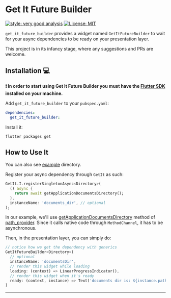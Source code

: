 # Get It Future Builder

[![style: very good analysis][very_good_analysis_badge]][very_good_analysis_link]
[![License: MIT][license_badge]][license_link]

`get_it_future_builder` provides a widget named `GetItFutureBuilder` to wait for your async dependencies to be ready on your presentation layer.

This project is in its infancy stage, where any suggestions and PRs are welcome.

## Installation 💻

**❗ In order to start using Get It Future Builder you must have the [Flutter SDK][flutter_install_link] installed on your machine.**

Add `get_it_future_builder` to your `pubspec.yaml`:

```yaml
dependencies:
  get_it_future_builder:
```

Install it:

```sh
flutter packages get
```

## How to Use It

You can also see [example](example/) directory.

Register your async dependency through `GetIt` as such:

```dart
GetIt.I.registerSingletonAsync<Directory>(
  () async {
    return await getApplicationDocumentsDirectory();
  },
  instanceName: 'documents_dir', // optional
);
```

In our example, we'll use [getApplicationDocumentsDirectory](https://pub.dev/documentation/path_provider/latest/path_provider/getApplicationDocumentsDirectory.html) method of [path_provider](https://pub.dev/packages/path_provider). Since it calls native code through `MethodChannel`, it has to be asynchronous.

Then, in the presentation layer, you can simply do:

```dart
// notice how we get the dependency with generics
GetItFutureBuilder<Directory>(
  // optional
  instanceName: 'documentsDir',
  // render this widget while loading
  loading: (context) => LinearProgressIndicator(),
  // render this widget when it's ready
  ready: (context, instance) => Text('documents dir is: ${instance.path}'),
)
```

---

[flutter_install_link]: https://docs.flutter.dev/get-started/install
[github_actions_link]: https://docs.github.com/en/actions/learn-github-actions
[license_badge]: https://img.shields.io/badge/license-Apache%20License%202.0-blue.svg
[license_link]: https://opensource.org/license/apache-2-0/
[logo_black]: https://raw.githubusercontent.com/VGVentures/very_good_brand/main/styles/README/vgv_logo_black.png#gh-light-mode-only
[logo_white]: https://raw.githubusercontent.com/VGVentures/very_good_brand/main/styles/README/vgv_logo_white.png#gh-dark-mode-only
[mason_link]: https://github.com/felangel/mason
[very_good_analysis_badge]: https://img.shields.io/badge/style-very_good_analysis-B22C89.svg
[very_good_analysis_link]: https://pub.dev/packages/very_good_analysis
[very_good_cli_link]: https://pub.dev/packages/very_good_cli
[very_good_coverage_link]: https://github.com/marketplace/actions/very-good-coverage
[very_good_ventures_link]: https://verygood.ventures
[very_good_ventures_link_light]: https://verygood.ventures#gh-light-mode-only
[very_good_ventures_link_dark]: https://verygood.ventures#gh-dark-mode-only
[very_good_workflows_link]: https://github.com/VeryGoodOpenSource/very_good_workflows
